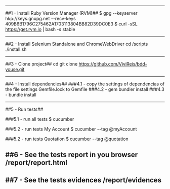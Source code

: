 -----------------------
##1 - Install Ruby Version Manager (RVM)##
    $ gpg --keyserver hkp://keys.gnupg.net --recv-keys 409B6B1796C275462A1703113804BB82D39DC0E3
    $ curl -sSL https://get.rvm.io | bash -s stable

-----------------------
##2 - Install Selenium Standalone and ChromeWebDriver
    cd <your bdd project path>/scripts
    ./install.sh

-----------------------
##3 - Clone project##
    cd <your projects path>
    git clone https://github.com/ViviReis/bdd-youse.git

-----------------------
##4 - Install dependencies##
###4.1 - copy the settings of dependencias of the file settings Gemfile.lock to Gemfile
###4.2 - gem bundler install
###4.3 - bundle install

-----------------------
##5 - Run tests##

###5.1 - run all tests
    $ cucumber

###5.2 - run tests My Account
    $ cucumber --tag @myAccount
   
###5.2 - run tests Quotation
    $ cucumber --tag @quotation

##6 - See the tests report in you browser
    <your bdd project path>/report/report.html
-----------------------

##7 - See the tests evidences
    <your bdd project path>/report/evidences
-----------------------
